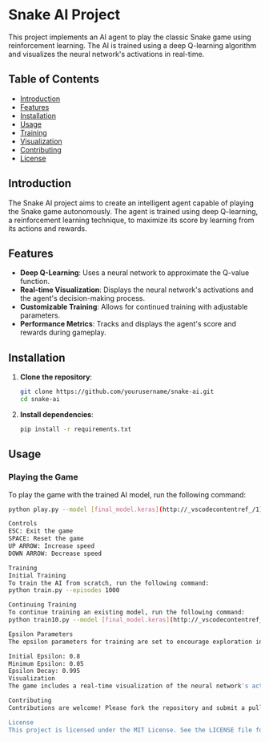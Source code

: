 # Snake AI Project

This project implements an AI agent to play the classic Snake game using reinforcement learning. The AI is trained using a deep Q-learning algorithm and visualizes the neural network's activations in real-time.

## Table of Contents

- [Introduction](#introduction)
- [Features](#features)
- [Installation](#installation)
- [Usage](#usage)
- [Training](#training)
- [Visualization](#visualization)
- [Contributing](#contributing)
- [License](#license)

## Introduction

The Snake AI project aims to create an intelligent agent capable of playing the Snake game autonomously. The agent is trained using deep Q-learning, a reinforcement learning technique, to maximize its score by learning from its actions and rewards.

## Features

- **Deep Q-Learning**: Uses a neural network to approximate the Q-value function.
- **Real-time Visualization**: Displays the neural network's activations and the agent's decision-making process.
- **Customizable Training**: Allows for continued training with adjustable parameters.
- **Performance Metrics**: Tracks and displays the agent's score and rewards during gameplay.

## Installation

1. **Clone the repository**:
    ```sh
    git clone https://github.com/yourusername/snake-ai.git
    cd snake-ai
    ```

2. **Install dependencies**:
    ```sh
    pip install -r requirements.txt
    ```

## Usage

### Playing the Game

To play the game with the trained AI model, run the following command:

```sh
python play.py --model [final_model.keras](http://_vscodecontentref_/1)

Controls
ESC: Exit the game
SPACE: Reset the game
UP ARROW: Increase speed
DOWN ARROW: Decrease speed

Training
Initial Training
To train the AI from scratch, run the following command:
python train.py --episodes 1000

Continuing Training
To continue training an existing model, run the following command:
python train10.py --model [final_model.keras](http://_vscodecontentref_/2) --episodes 1000

Epsilon Parameters
The epsilon parameters for training are set to encourage exploration initially and gradually shift to exploitation:

Initial Epsilon: 0.8
Minimum Epsilon: 0.05
Epsilon Decay: 0.995
Visualization
The game includes a real-time visualization of the neural network's activations and the agent's decision-making process. The visualization panel is displayed on the left side of the game window, showing the activations of each layer and the Q-values for each action.

Contributing
Contributions are welcome! Please fork the repository and submit a pull request with your changes. Ensure that your code follows the project's coding standards and includes appropriate tests.

License
This project is licensed under the MIT License. See the LICENSE file for details.